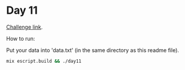# Day 11

[Challenge link](https://adventofcode.com/2015/day/11).

How to run:

Put your data into 'data.txt' (in the same directory as this readme file).

```sh
mix escript.build && ./day11
```
